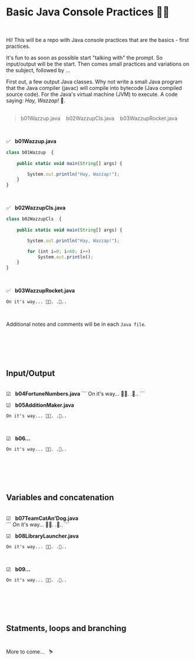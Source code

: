# Basic Java Console Practices 🎄🎅

<br>

Hi!
This will be a repo with Java console practices that are the basics - first practices.<br>

It's fun to as soon as possible start "talking with" the prompt. So input/output will be the start. Then comes small practices and variations on the subject, followed by ...<br>

First out, a few output Java classes. Why not write a small Java program that the Java compiler (javac) will compile into bytecode (Java compiled source code). For the Java's virtual machine (JVM) to execute. A code saying: <i>Hay, Wazzap!</i> 🐋.<br><br>


> b01Wazzup.java &nbsp; &nbsp;b02WazzupCls.java &nbsp; &nbsp;b03WazzupRocket.java 

<br>

✅ &nbsp; <b>b01Wazzup.java</b>
``` javascript
class b01Wazzup  {
	
	public static void main(String[] args) {  

		System.out.println("Hay, Wazzap!"); 	
	}
} 
``` 
<br>

✅ &nbsp; <b>b02WazzupCls.java</b>
``` javascript
class b02WazzupCls  {
	
	public static void main(String[] args) {  

		System.out.println("Hay, Wazzap!");

		for (int i=0; i<60; i++)
    	    System.out.println();
	}
} 
```
<br>

✅ &nbsp; <b>b03WazzupRocket.java</b>
``` 
On it's way... 🐳🐬. .🐠..
```
<br>

Additional notes and comments will be in each `Java file`.

<br><br><br><br>




## Input/Output
<br>
☑ &nbsp; <b>b04FortuneNumbers.java</b>
``` 
On it's way... 🐳🐬. .🐠..
```
<br>

☑ &nbsp; <b>b05AdditionMaker.java</b><br>
``` 
On it's way... 🐳🐬. .🐠..
```
<br>

☑ &nbsp; <b>b06...</b><br>
``` 
On it's way... 🐳🐬. .🐠..
```
 
<br><br><br><br>




## Variables and concatenation 
<br>
☑ &nbsp; <b>b07TeamCatAn'Dog.java</b><br>
``` 
On it's way... 🐳🐬. .🐠..
```
<br>

☑ &nbsp; <b>b08LibraryLauncher.java</b><br>
``` 
On it's way... 🐳🐬. .🐠..
```
<br>

☑ &nbsp; <b>b09...</b><br>
``` 
On it's way... 🐳🐬. .🐠..
```
 
<br><br><br><br>




## Statments, loops and branching 
<br>
More to come... &nbsp; ⛷<br><br>

<br><br><br><br>